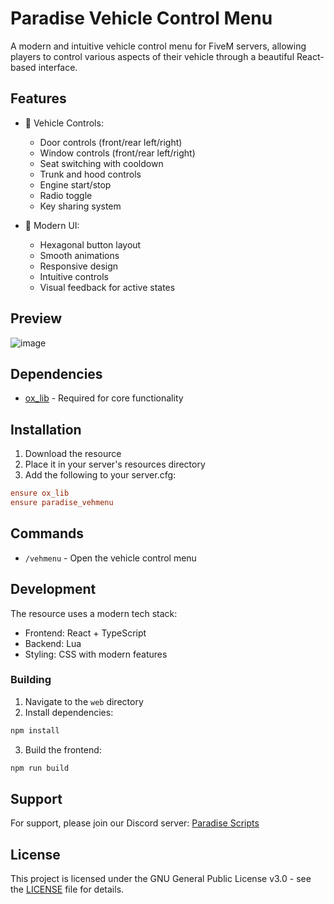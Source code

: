 # Paradise Vehicle Control Menu

A modern and intuitive vehicle control menu for FiveM servers, allowing players to control various aspects of their vehicle through a beautiful React-based interface.

## Features

- 🚗 Vehicle Controls:
  - Door controls (front/rear left/right)
  - Window controls (front/rear left/right)
  - Seat switching with cooldown
  - Trunk and hood controls
  - Engine start/stop
  - Radio toggle
  - Key sharing system

- 🎨 Modern UI:
  - Hexagonal button layout
  - Smooth animations
  - Responsive design
  - Intuitive controls
  - Visual feedback for active states

## Preview

![image](https://github.com/user-attachments/assets/feefaef9-31ed-4769-8758-97e7d41fb61c)


## Dependencies

- [ox_lib](https://github.com/overextended/ox_lib) - Required for core functionality

## Installation

1. Download the resource
2. Place it in your server's resources directory
3. Add the following to your server.cfg:
```cfg
ensure ox_lib
ensure paradise_vehmenu
```

## Commands

- `/vehmenu` - Open the vehicle control menu

## Development

The resource uses a modern tech stack:
- Frontend: React + TypeScript
- Backend: Lua
- Styling: CSS with modern features

### Building

1. Navigate to the `web` directory
2. Install dependencies:
```bash
npm install
```
3. Build the frontend:
```bash
npm run build
```

## Support

For support, please join our Discord server: [Paradise Scripts](https://discord.gg/cU4te7RQxp)

## License

This project is licensed under the GNU General Public License v3.0 - see the [LICENSE](LICENSE) file for details.
